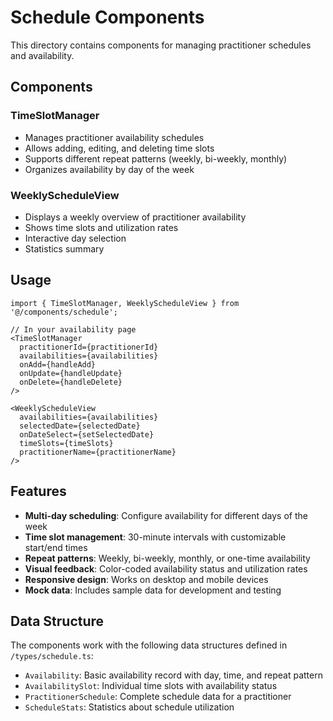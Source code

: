 # Schedule Components

This directory contains components for managing practitioner schedules and availability.

## Components

### TimeSlotManager
- Manages practitioner availability schedules
- Allows adding, editing, and deleting time slots
- Supports different repeat patterns (weekly, bi-weekly, monthly)
- Organizes availability by day of the week

### WeeklyScheduleView  
- Displays a weekly overview of practitioner availability
- Shows time slots and utilization rates
- Interactive day selection
- Statistics summary

## Usage

```tsx
import { TimeSlotManager, WeeklyScheduleView } from '@/components/schedule';

// In your availability page
<TimeSlotManager
  practitionerId={practitionerId}
  availabilities={availabilities}
  onAdd={handleAdd}
  onUpdate={handleUpdate}
  onDelete={handleDelete}
/>

<WeeklyScheduleView
  availabilities={availabilities}
  selectedDate={selectedDate}
  onDateSelect={setSelectedDate}
  timeSlots={timeSlots}
  practitionerName={practitionerName}
/>
```

## Features

- **Multi-day scheduling**: Configure availability for different days of the week
- **Time slot management**: 30-minute intervals with customizable start/end times
- **Repeat patterns**: Weekly, bi-weekly, monthly, or one-time availability
- **Visual feedback**: Color-coded availability status and utilization rates
- **Responsive design**: Works on desktop and mobile devices
- **Mock data**: Includes sample data for development and testing

## Data Structure

The components work with the following data structures defined in `/types/schedule.ts`:

- `Availability`: Basic availability record with day, time, and repeat pattern
- `AvailabilitySlot`: Individual time slots with availability status
- `PractitionerSchedule`: Complete schedule data for a practitioner
- `ScheduleStats`: Statistics about schedule utilization